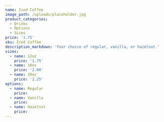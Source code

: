 ```yaml
---
name: Iced Coffee
image_path: /uploads/placeholder.jpg
product_categories:
  - Drinks
  - Options
  - Sizes
price: '1.75'
sku: Iced Coffee
description_markdown: 'Your choice of regular, vanilla, or hazelnut.'
sizes:
  - name: 12oz
    price: '1.75'
  - name: 16oz
    price: '2.00'
  - name: 20oz
    price: '2.25'
options:
  - name: Regular
    price:
  - name: Vanilla
    price:
  - name: Hazelnut
    price:
---
```

